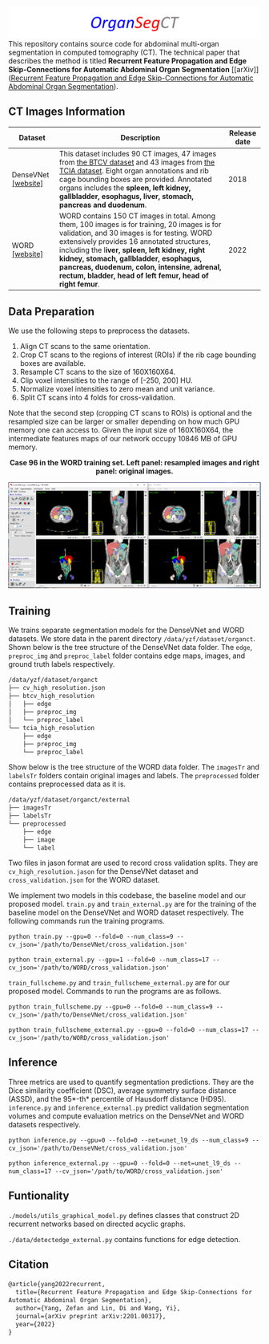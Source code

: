 ![](./images/banner.png)This repository contains source code for abdominal multi-organ segmentation in computed tomography (CT). The technical paper that describes the method is titled **Recurrent Feature Propagation and Edge Skip-Connections for Automatic Abdominal Organ Segmentation** [[arXiv]]([Recurrent Feature Propagation and Edge Skip-Connections for Automatic Abdominal Organ Segmentation](https://arxiv.org/abs/2201.00317)).

## CT Images Information

| Dataset                                                      | Description                                                  | Release date |
| ------------------------------------------------------------ | ------------------------------------------------------------ | ------------ |
| DenseVNet [[website]](https://zenodo.org/record/1169361#.ZAmIaHZByUk) | This dataset includes 90 CT images, 47 images from [the BTCV dataset](https://www.synapse.org/#!Synapse:syn3193805) and 43 images from [the TCIA dataset](https://wiki.cancerimagingarchive.net/display/Public/Pancreas-CT#225140407e328bff74a84d4885648246b4de92a4). Eight organ annotations and rib cage bounding boxes are provided. Annotated organs includes the **spleen, left kidney, gallbladder, esophagus, liver, stomach, pancreas and duodenum**. | 2018         |
| WORD [[website]]()                                           | WORD contains 150 CT images in total. Among them, 100 images is for training, 20 images is for validation, and 30 images is for testing. WORD extensively provides 16 annotated structures, including the l**iver, spleen, left kidney, right kidney, stomach, gallbladder, esophagus, pancreas, duodenum, colon, intensine, adrenal, rectum, bladder, head of left femur, head of right femur**. | 2022         |

## Data Preparation

We use the following steps to preprocess the datasets.

1. Align CT scans to the same orientation.
2. Crop CT scans to the regions of interest (ROIs) if the rib cage bounding boxes are available.
3. Resample CT scans to the size of 160X160X64.
4. Clip voxel intensities to the range of [-250, 200] HU.
5. Normalize voxel intensities to zero mean and unit variance.
6. Split CT scans into 4 folds for cross-validation.

Note that the second step (cropping CT scans to ROIs) is optional and the resampled size can be larger or smaller depending on how much GPU memory one can access to. Given the input size of 160X160X64, the intermediate features maps of our network occupy 10846 MB of GPU memory. 

<p style="text-align: center"> <b>Case 96 in the WORD training set. Left panel: resampled images and right panel: original images.</b></p>

![](./images/resampled.png)

## Training

We trains separate segmentation models for the DenseVNet and WORD datasets. We store data in the parent directory `/data/yzf/dataset/organct`. Shown below is the tree structure of the DenseVNet data folder. The `edge`, `preproc_img` and `preproc_label` folder contains edge maps, images, and ground truth labels respectively.

```
/data/yzf/dataset/organct
├── cv_high_resolution.json
├── btcv_high_resolution
│   ├── edge
│   ├── preproc_img
│   └── preproc_label
└── tcia_high_resolution
    ├── edge
    ├── preproc_img
    └── preproc_label
```

Show below is the tree structure of the WORD data folder. The `imagesTr` and `labelsTr` folders contain original images and labels. The `preprocessed` folder contains preprocessed data as it is.

```
/data/yzf/dataset/organct/external
├── imagesTr
├── labelsTr
└── preprocessed
    ├── edge
    ├── image
    └── label
```

Two files in jason format are used to record cross validation splits. They are `cv_high_resolution.jason` for the DenseVNet dataset and `cross_validation.json` for the WORD dataset.

We implement two models in this codebase, the baseline model and our proposed model.  `train.py` and `train_external.py` are for the training of the baseline model on the DenseVNet and WORD dataset respectively. The following commands run the training programs.

```
python train.py --gpu=0 --fold=0 --num_class=9 --cv_json='/path/to/DenseVNet/cross_validation.json'
```

```
python train_external.py --gpu=1 --fold=0 --num_class=17 --cv_json='/path/to/WORD/cross_validation.json'
```

`train_fullscheme.py` and `train_fullscheme_external.py` are for our proposed model. Commands to run the programs are as follows.

```
python train_fullscheme.py --gpu=0 --fold=0 --num_class=9 --cv_json='/path/to/DenseVNet/cross_validation.json'
```

```
python train_fullscheme_external.py --gpu=0 --fold=0 --num_class=17 --cv_json='/path/to/WORD/cross_validation.json'
```

## Inference

Three metrics are used to quantify segmentation predictions. They are the Dice similarity coefficient (DSC), average symmetry surface distance (ASSD), and the 95*-th* percentile of Hausdorff distance (HD95). `inference.py` and `inference_external.py` predict validation segmentation volumes and compute evaluation metrics on the DenseVNet and WORD datasets respectively.

```
python inference.py --gpu=0 --fold=0 --net=unet_l9_ds --num_class=9 --cv_json='/path/to/DenseVNet/cross_validation.json'
```

```
python inference_external.py --gpu=0 --fold=0 --net=unet_l9_ds --num_class=17 --cv_json='/path/to/WORD/cross_validation.json'
```

## Funtionality

`./models/utils_graphical_model.py` defines classes that construct 2D recurrent networks based on directed acyclic graphs.

`./data/detectedge_external.py`  contains functions for edge detection.

## Citation

```
@article{yang2022recurrent,
  title={Recurrent Feature Propagation and Edge Skip-Connections for Automatic Abdominal Organ Segmentation},
  author={Yang, Zefan and Lin, Di and Wang, Yi},
  journal={arXiv preprint arXiv:2201.00317},
  year={2022}
}
```

